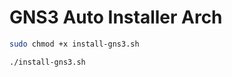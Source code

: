 # GNS3 Auto Installer Arch 

```bash
sudo chmod +x install-gns3.sh
```


```bash
./install-gns3.sh
```
